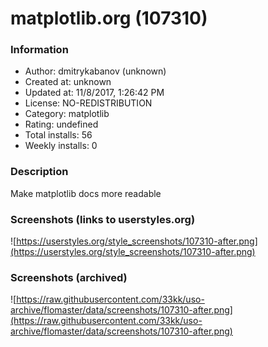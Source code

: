 # matplotlib.org (107310)

### Information
- Author: dmitrykabanov (unknown)
- Created at: unknown
- Updated at: 11/8/2017, 1:26:42 PM
- License: NO-REDISTRIBUTION
- Category: matplotlib
- Rating: undefined
- Total installs: 56
- Weekly installs: 0


### Description
Make matplotlib docs more readable


### Screenshots (links to userstyles.org)
![https://userstyles.org/style_screenshots/107310-after.png](https://userstyles.org/style_screenshots/107310-after.png)


### Screenshots (archived)
![https://raw.githubusercontent.com/33kk/uso-archive/flomaster/data/screenshots/107310-after.png](https://raw.githubusercontent.com/33kk/uso-archive/flomaster/data/screenshots/107310-after.png)
